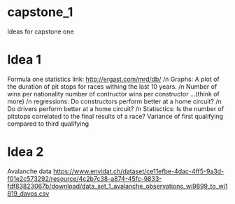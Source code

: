 # capstone_1
Ideas for capstone one
  
# Idea 1
  Formula one statistics
  link: http://ergast.com/mrd/db/
  /n Graphs: A plot of the duration of pit stops for races withing the last 10 years.
  /n Number of wins per nationality
  number of contructor wins per constructor
  ...(think of more)
  /n regressions: Do constructors perform better at a home circuit?
               /n Do drivers perform better at a home circuit?
  /n Statisctics: Is the number of pitstops correlated to the final results of a race?
               Variance of first qualifying compared to third qualifying

# Idea 2
  Avalanche data
  https://www.envidat.ch/dataset/ce11efbe-4dac-4ff5-9a3d-f01e2c573292/resource/4c2b7c38-a874-45fc-9833-fdf83823067b/download/data_set_1_avalanche_observations_wi9899_to_wi1819_davos.csv
  
  
